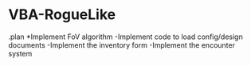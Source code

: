 # VBA-RogueLike
.plan
*Implement FoV algorithm
-Implement code to load config/design documents
-Implement the inventory form
-Implement the encounter system
